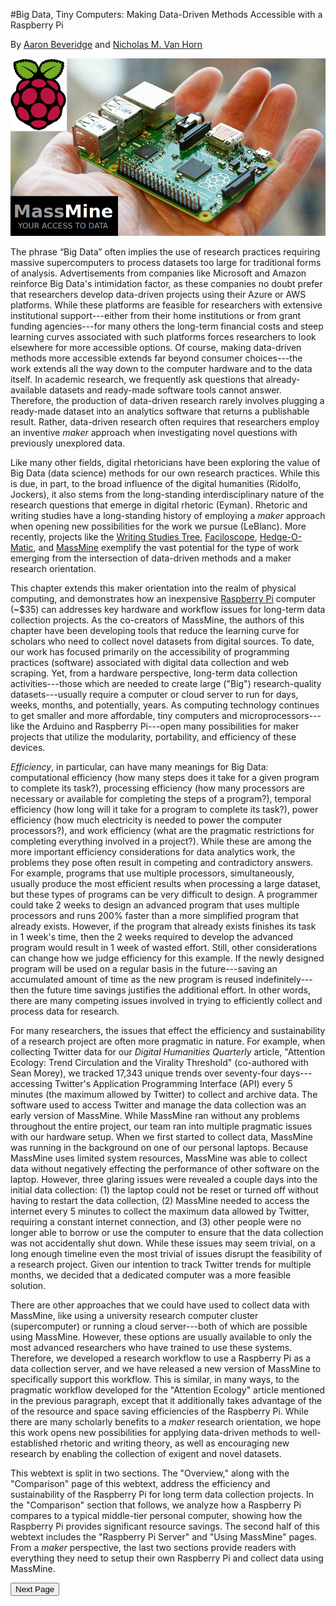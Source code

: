 #Big Data, Tiny Computers: Making Data-Driven Methods Accessible with a Raspberry Pi

By [Aaron Beveridge](http://aaronbeveridge.com/) and [Nicholas M. Van Horn](http://nicholasvanhorn.com/)

![](./images/rpi.jpg)

The phrase “Big Data” often implies the use of research practices requiring massive supercomputers to process datasets too large for traditional forms of analysis. Advertisements from companies like Microsoft and Amazon reinforce Big Data's intimidation factor, as these companies no doubt prefer that researchers develop data-driven projects using their Azure or AWS platforms. While these platforms are feasible for researchers with extensive institutional support---either from their home institutions or from grant funding agencies---for many others the long-term financial costs and steep learning curves associated with such platforms forces researchers to look elsewhere for more accessible options. Of course, making data-driven methods more accessible extends far beyond consumer choices---the work extends all the way down to the computer hardware and to the data itself. In academic research, we frequently ask questions that already-available datasets and ready-made software tools cannot answer. Therefore, the production of data-driven research rarely involves plugging a ready-made dataset into an analytics software that returns a publishable result. Rather, data-driven research often requires that researchers employ an inventive *maker* approach when investigating novel questions with previously unexplored data.

Like many other fields, digital rhetoricians have been exploring the value of Big Data (data science) methods for our own research practices. While this is due, in part, to the broad influence of the digital humanities (Ridolfo, Jockers), it also stems from the long-standing interdisciplinary nature of the research questions that emerge in digital rhetoric (Eyman). Rhetoric and writing studies have a long-standing history of employing a *maker* approach when opening new possibilities for the work we pursue (LeBlanc). More recently, projects like the [Writing Studies Tree](https://www.writingstudiestree.org/), [Faciloscope](http://faciloscope.cal.msu.edu/facilitation/), [Hedge-O-Matic](http://hedgeomatic.cal.msu.edu/hedgeomatic/), and [MassMine](http://www.massmine.org/) exemplify the vast potential for the type of work emerging from the intersection of data-driven methods and a maker research orientation.

This chapter extends this maker orientation into the realm of physical computing, and demonstrates how an inexpensive [Raspberry Pi](https://www.raspberrypi.org/) computer (~$35) can addresses key hardware and workflow issues for long-term data collection projects. As the co-creators of MassMine, the authors of this chapter have been developing tools that reduce the learning curve for scholars who need to collect novel datasets from digital sources. To date, our work has focused primarily on the accessibility of programming practices (software) associated with digital data collection and web scraping. Yet, from a hardware perspective, long-term data collection activities---those which are needed to create large ("Big") research-quality datasets---usually require a computer or cloud server to run for days, weeks, months, and potentially, years. As computing technology continues to get smaller and more affordable, tiny computers and microprocessors---like the Arduino and Raspberry Pi---open many possibilities for maker projects that utilize the modularity, portability, and efficiency of these devices.

*Efficiency*, in particular, can have many meanings for Big Data: computational efficiency (how many steps does it take for a given program to complete its task?), processing efficiency (how many processors are necessary or available for completing the steps of a program?), temporal efficiency (how long will it take for a program to complete its task?), power efficiency (how much electricity is needed to power the computer processors?), and work efficiency (what are the pragmatic restrictions for completing everything involved in a project?). While these are among the more important efficiency considerations for data analytics work, the problems they pose often result in competing and contradictory answers. For example, programs that use multiple processors, simultaneously, usually produce the most efficient results when processing a large dataset, but these types of programs can be very difficult to design. A programmer could take 2 weeks to design an advanced program that uses multiple processors and runs 200% faster than a more simplified program that already exists. However, if the program that already exists finishes its task in 1 week's time, then the 2 weeks required to develop the advanced program would result in 1 week of wasted effort. Still, other considerations can change how we judge efficiency for this example. If the newly designed program will be used on a regular basis in the future---saving an accumulated amount of time as the new program is reused indefinitely---then the future time savings justifies the additional effort. In other words, there are many competing issues involved in trying to efficiently collect and process data for research.

For many researchers, the issues that effect the efficiency and sustainability of a research project are often more pragmatic in nature. For example, when collecting Twitter data for our *Digital Humanities Quarterly* article, "Attention Ecology: Trend Circulation and the Virality Threshold" (co-authored with Sean Morey), we tracked 17,343 unique trends over seventy-four days---accessing Twitter's Application Programming Interface (API) every 5 minutes (the maximum allowed by Twitter) to collect and archive data. The software used to access Twitter and manage the data collection was an early version of MassMine. While MassMine ran without any problems throughout the entire project, our team ran into multiple pragmatic issues with our hardware setup. When we first started to collect data, MassMine was running in the background on one of our personal laptops. Because MassMine uses limited system resources, MassMine was able to collect data without negatively effecting the performance of other software on the laptop. However, three glaring issues were revealed a couple days into the initial data collection: (1) the laptop could not be reset or turned off without having to restart the data collection, (2) MassMine needed to access the internet every 5 minutes to collect the maximum data allowed by Twitter, requiring a constant internet connection, and (3) other people were no longer able to borrow or use the computer to ensure that the data collection was not accidentally shut down. While these issues may seem trivial, on a long enough timeline even the most trivial of issues disrupt the feasibility of a research project. Given our intention to track Twitter trends for multiple months, we decided that a dedicated computer was a more feasible solution.

There are other approaches that we could have used to collect data with MassMine, like using a university research computer cluster (supercomputer) or running a cloud server---both of which are possible using MassMine. However, these options are usually available to only the most advanced researchers who have trained to use these systems. Therefore, we developed a research workflow to use a Raspberry Pi as a data collection server, and we have released a new version of MassMine to specifically support this workflow. This is similar, in many ways, to the pragmatic workflow developed for the "Attention Ecology" article mentioned in the previous paragraph, except that it additionally takes advantage of the of the resource and space saving efficiencies of the Raspberry Pi. While there are many scholarly benefits to a *maker* research orientation, we hope this work opens new possibilities for applying data-driven methods to well-established rhetoric and writing theory, as well as encouraging new research by enabling the collection of exigent and novel datasets.

This webtext is split in two sections. The "Overview," along with the "Comparison" page of this webtext, address the efficiency and sustainability of the Raspberry Pi for long term data collection projects. In the "Comparison" section that follows, we analyze how a Raspberry Pi compares to a typical middle-tier personal computer, showing how the Raspberry Pi provides significant resource savings. The second half of this webtext includes the "Raspberry Pi Server" and "Using MassMine" pages. From a *maker* perspective, the last two sections provide readers with everything they need to setup their own Raspberry Pi and collect data using MassMine.     

<a href="comparison.html"><button type="button">Next Page</button></a>
